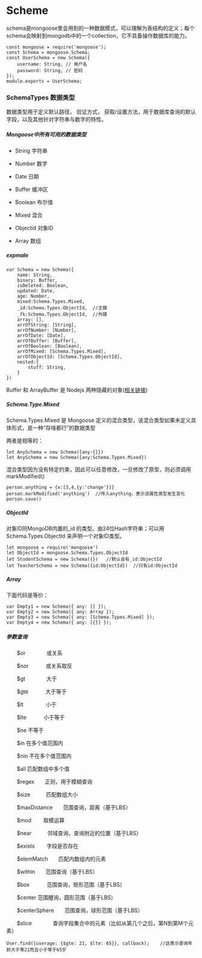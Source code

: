 # Scheme
schema是mongoose里会用到的一种数据模式，可以理解为表结构的定义；每个schema会映射到mongodb中的一个collection，它不具备操作数据库的能力。

```
const mongoose = require('mongoose');
const Schema = mongoose.Schema;
const UserSchema = new Schema({
    username: String, // 用户名
    password: String, // 密码
});
module.exports = UserSchema;
```

### SchemaTypes 数据类型

数据类型用于定义默认路径， 验证方式， 获取/设置方法，用于数据库查询的默认字段，以及其他针对字符串与数字的特性。

##### Mongoose中所有可用的数据类型

+ String 字符串

+ Number 数字

+ Date 日期

+ Buffer 缓冲区

+ Boolean 布尔值

+ Mixed 混合

+ Objectid 对象ID

+ Array 数组

##### expmale
```
var Schema = new Schema({
    name: String,
    binary: Buffer,
    isDeleted: Boolean,
    updated: Date,
    age: Number,
    mixed:Schema.Types.Mixed,
    _id:Schema.Types.ObjectId,  //主键
    _fk:Schema.Types.ObjectId,  //外键
    array: [],
    arrOfString: [String],
    arrOfNumber: [Number],
    arrOfDate: [Date],
    arrOfBuffer: [Buffer],
    arrOfBoolean: [Boolean],
    arrOfMixed: [Schema.Types.Mixed],
    arrOfObjectId: [Schema.Types.ObjectId],
    nested:{
        stuff: String,
    }
})
```

Buffer 和 ArrayBuffer 是 Nodejs 两种隐藏的对象(<a href='http://nodejs.cn/api/buffer.html'>相关链接</a>)

##### Schema.Type.Mixed

Schema.Types.Mixed 是 Mongoose 定义的混合类型，该混合类型如果未定义具体形式，是一种“存啥都行”的数据类型

两者是相等的：
```
let AnySchema = new Schema({any:{}})
let AnySchema = new Schema({any:Schema.Types.Mixed})
```

混合类型因为没有特定约束，因此可以任意修改，一旦修改了原型，则必须调用markModified()

```
person.anything = {x:[3,4,{y:'change'}]}
person.markModified('anything')  //传入anything，表示该属性类型发生变化
person.save()
```

##### ObjectId

对象ID同MongoDB内置的_id 的类型。由24位Hash字符串；可以用Schema.Types.ObjectId 来声明一个对象ID类型。

```
let mongoose = require('mongoose')
let ObjectId = mongoose.Schema.Types.ObjectId
let StudentSchema = new Schema({})   //默认会有_id:ObjectId
let TeacherSchema = new Schema({id:ObjectId})  //只有id:ObjectId
```
##### Array
下面代码是等价：
```
var Empty1 = new Schema({ any: [] });
var Empty2 = new Schema({ any: Array });
var Empty3 = new Schema({ any: [Schema.Types.Mixed] });
var Empty4 = new Schema({ any: [{}] });
```

##### 参数查询

　　$or　　　　或关系

　　$nor　　　 或关系取反

　　$gt　　　　大于

　　$gte　　　 大于等于

　　$lt　　　　 小于

　　$lte　　　  小于等于

　　$ne            不等于

　　$in             在多个值范围内

　　$nin           不在多个值范围内

　　$all            匹配数组中多个值

　　$regex　　正则，用于模糊查询

　　$size　　　匹配数组大小

　　$maxDistance　　范围查询，距离（基于LBS）

　　$mod　　   取模运算

　　$near　　　邻域查询，查询附近的位置（基于LBS）

　　$exists　　  字段是否存在

　　$elemMatch　　匹配内数组内的元素

　　$within　　范围查询（基于LBS）

　　$box　　　 范围查询，矩形范围（基于LBS）

　　$center       范围醒询，圆形范围（基于LBS）

　　$centerSphere　　范围查询，球形范围（基于LBS）

　　$slice　　　　查询字段集合中的元素（比如从第几个之后，第N到第M个元素）

```
User.find({userage: {$gte: 21, $lte: 65}}, callback);    //这表示查询年龄大于等21而且小于等于65岁
```